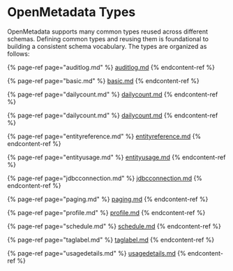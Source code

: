 # OpenMetadata Types

OpenMetadata supports many common types reused across different schemas. Defining common types and reusing them is foundational to building a consistent schema vocabulary. The types are organized as follows:

{% page-ref page="auditlog.md" %}
[auditlog.md](auditlog.md)
{% endcontent-ref %}

{% page-ref page="basic.md" %}
[basic.md](basic.md)
{% endcontent-ref %}

{% page-ref page="dailycount.md" %}
[dailycount.md](dailycount.md)
{% endcontent-ref %}

{% page-ref page="dailycount.md" %}
[dailycount.md](dailycount.md)
{% endcontent-ref %}

{% page-ref page="entityreference.md" %}
[entityreference.md](entityreference.md)
{% endcontent-ref %}

{% page-ref page="entityusage.md" %}
[entityusage.md](entityusage.md)
{% endcontent-ref %}

{% page-ref page="jdbcconnection.md" %}
[jdbcconnection.md](jdbcconnection.md)
{% endcontent-ref %}

{% page-ref page="paging.md" %}
[paging.md](paging.md)
{% endcontent-ref %}

{% page-ref page="profile.md" %}
[profile.md](profile.md)
{% endcontent-ref %}

{% page-ref page="schedule.md" %}
[schedule.md](schedule.md)
{% endcontent-ref %}

{% page-ref page="taglabel.md" %}
[taglabel.md](taglabel.md)
{% endcontent-ref %}

{% page-ref page="usagedetails.md" %}
[usagedetails.md](usagedetails.md)
{% endcontent-ref %}
